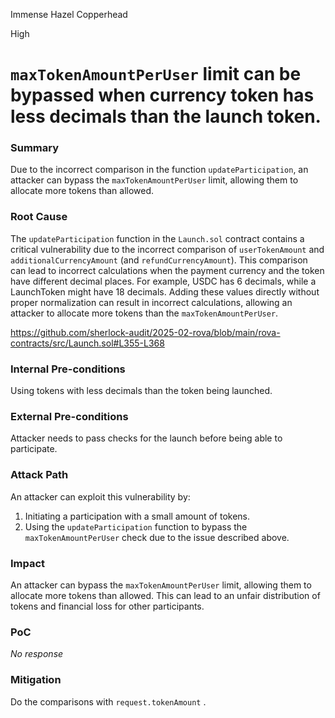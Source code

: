 Immense Hazel Copperhead

High

# `maxTokenAmountPerUser` limit can be bypassed when currency token has less decimals than the launch token.

### Summary

Due to the incorrect comparison in the function `updateParticipation`, an attacker can bypass the `maxTokenAmountPerUser` limit, allowing them to allocate more tokens than allowed.

### Root Cause

The `updateParticipation` function in the `Launch.sol` contract contains a critical vulnerability due to the incorrect comparison of `userTokenAmount` and `additionalCurrencyAmount` (and `refundCurrencyAmount`). This comparison can lead to incorrect calculations when the payment currency and the token have different decimal places. For example, USDC has 6 decimals, while a LaunchToken might have 18 decimals. Adding these values directly without proper normalization can result in incorrect calculations, allowing an attacker to allocate more tokens than the `maxTokenAmountPerUser`.

https://github.com/sherlock-audit/2025-02-rova/blob/main/rova-contracts/src/Launch.sol#L355-L368

### Internal Pre-conditions

Using tokens with less decimals than the token being launched.

### External Pre-conditions

Attacker needs to pass checks for the launch before being able to participate.

### Attack Path

An attacker can exploit this vulnerability by:

1. Initiating a participation with a small amount of tokens.
2. Using the `updateParticipation` function to bypass the `maxTokenAmountPerUser` check due to the issue described above. 


### Impact

An attacker can bypass the `maxTokenAmountPerUser` limit, allowing them to allocate more tokens than allowed. This can lead to an unfair distribution of tokens and financial loss for other participants.
### PoC

_No response_

### Mitigation

Do the comparisons with  `request.tokenAmount` .